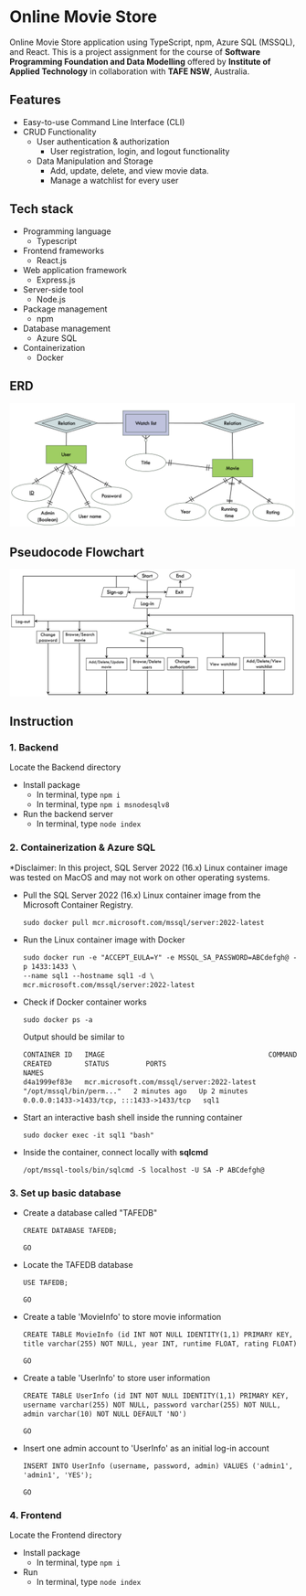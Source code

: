 # Online Movie Store

Online Movie Store application using TypeScript, npm, Azure SQL (MSSQL), and React. This is a project assignment for the course of **Software Programming Foundation and Data Modelling** offered by **Institute of Applied Technology** in collaboration with **TAFE NSW**, Australia.

## Features

- Easy-to-use Command Line Interface (CLI)
- CRUD Functionality
  - User authentication & authorization
    - User registration, login, and logout functionality
  - Data Manipulation and Storage
    - Add, update, delete, and view movie data.
    - Manage a watchlist for every user

## Tech stack

- Programming language
  - Typescript
- Frontend frameworks
  - React.js
- Web application framework
  - Express.js
- Server-side tool
  - Node.js
- Package management
  - npm
- Database management
  - Azure SQL
- Containerization
  - Docker

## ERD

<img src="image/ERD.png" width="500">

## Pseudocode Flowchart

<img src="image/flowchart.png" width="500">

## Instruction

### 1. Backend

Locate the Backend directory

- Install package
  - In terminal, type `npm i`
  - In terminal, type `npm i msnodesqlv8`
- Run the backend server
  - In terminal, type `node index`

### 2. Containerization & Azure SQL

\*Disclaimer: In this project, SQL Server 2022 (16.x) Linux container image was tested on MacOS and may not work on other operating systems.

- Pull the SQL Server 2022 (16.x) Linux container image from the Microsoft Container Registry.

  ```
  sudo docker pull mcr.microsoft.com/mssql/server:2022-latest
  ```

- Run the Linux container image with Docker

  ```
  sudo docker run -e "ACCEPT_EULA=Y" -e MSSQL_SA_PASSWORD=ABCdefgh@ -p 1433:1433 \
  --name sql1 --hostname sql1 -d \
  mcr.microsoft.com/mssql/server:2022-latest
  ```

- Check if Docker container works

  ```
  sudo docker ps -a
  ```

  Output should be similar to

  ```
  CONTAINER ID   IMAGE                                        COMMAND                     CREATED        STATUS         PORTS                                       NAMES
  d4a1999ef83e   mcr.microsoft.com/mssql/server:2022-latest   "/opt/mssql/bin/perm..."   2 minutes ago   Up 2 minutes   0.0.0.0:1433->1433/tcp, :::1433->1433/tcp   sql1
  ```

- Start an interactive bash shell inside the running container
  ```
  sudo docker exec -it sql1 "bash"
  ```
- Inside the container, connect locally with **sqlcmd**
  ```
  /opt/mssql-tools/bin/sqlcmd -S localhost -U SA -P ABCdefgh@
  ```

### 3. Set up basic database

- Create a database called "TAFEDB"

  ```
  CREATE DATABASE TAFEDB;
  ```

  ```
  GO
  ```

- Locate the TAFEDB database

  ```
  USE TAFEDB;
  ```

  ```
  GO
  ```

- Create a table 'MovieInfo' to store movie information

  ```
  CREATE TABLE MovieInfo (id INT NOT NULL IDENTITY(1,1) PRIMARY KEY, title varchar(255) NOT NULL, year INT, runtime FLOAT, rating FLOAT)
  ```

  ```
  GO
  ```

- Create a table 'UserInfo' to store user information

  ```
  CREATE TABLE UserInfo (id INT NOT NULL IDENTITY(1,1) PRIMARY KEY, username varchar(255) NOT NULL, password varchar(255) NOT NULL, admin varchar(10) NOT NULL DEFAULT 'NO')
  ```

  ```
  GO
  ```

- Insert one admin account to 'UserInfo' as an initial log-in account

  ```
  INSERT INTO UserInfo (username, password, admin) VALUES ('admin1', 'admin1', 'YES');
  ```

  ```
  GO
  ```

### 4. Frontend

Locate the Frontend directory

- Install package
  - In terminal, type `npm i`
- Run
  - In terminal, type `node index`
